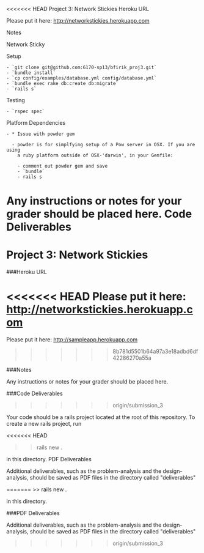 <<<<<<< HEAD
 Project 3: Network Stickies
Heroku URL

Please put it here: http://networkstickies.herokuapp.com

Notes

Network Sticky

  Setup

    - `git clone git@github.com:6170-sp13/bfirik_proj3.git`
    - `bundle install`
    - `cp config/examples/database.yml config/database.yml`
    - `bundle exec rake db:create db:migrate`
    - `rails s`

  Testing

    - `rspec spec`

  Platform Dependencies

    - * Issue with powder gem

      - powder is for simplfying setup of a Pow server in OSX. If you are using
        a ruby platform outside of OSX-'darwin', in your Gemfile:

        - comment out powder gem and save
        - `bundle`
        - rails s
Any instructions or notes for your grader should be placed here.
Code Deliverables
=======
Project 3: Network Stickies
==================================

###Heroku URL

<<<<<<< HEAD
Please put it here: http://networkstickies.herokuapp.com
=======
Please put it here: http://sampleapp.herokuapp.com
>>>>>>> 8b781d5501b64a97a3e18adbd6df42286270a55a

###Notes

Any instructions or notes for your grader should be placed here.


###Code Deliverables
>>>>>>> origin/submission_3

Your code should be a rails project located at the root of this repository. To
create a new rails project, run

<<<<<<< HEAD
>> rails new .

in this directory.
PDF Deliverables

Additional deliverables, such as the problem-analysis and the design-analysis,
should be saved as PDF files in the directory called "deliverables"




=======
    >> rails new .

in this directory.


###PDF Deliverables

Additional deliverables, such as the problem-analysis and the design-analysis, should
be saved as PDF files in the directory called "deliverables"
>>>>>>> origin/submission_3
